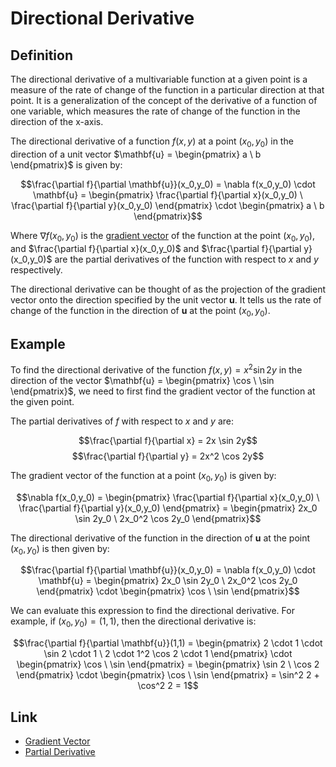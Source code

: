# Directional Derivative

## Definition

The directional derivative of a multivariable function at a given point is a measure of the rate of change of the function in a particular direction at that point. It is a generalization of the concept of the derivative of a function of one variable, which measures the rate of change of the function in the direction of the x-axis.

The directional derivative of a function $f(x,y)$ at a point $(x_0,y_0)$ in the direction of a unit vector $\mathbf{u} = \begin{pmatrix} a \ b \end{pmatrix}$ is given by:

$$\frac{\partial f}{\partial \mathbf{u}}(x_0,y_0) = \nabla f(x_0,y_0) \cdot \mathbf{u} = \begin{pmatrix} \frac{\partial f}{\partial x}(x_0,y_0) \ \frac{\partial f}{\partial y}(x_0,y_0) \end{pmatrix} \cdot \begin{pmatrix} a \ b \end{pmatrix}$$

Where $\nabla f(x_0,y_0)$ is the <a href="Gradient Vector.md">gradient vector</a> of the function at the point $(x_0,y_0)$, and $\frac{\partial f}{\partial x}(x_0,y_0)$ and $\frac{\partial f}{\partial y}(x_0,y_0)$ are the partial derivatives of the function with respect to $x$ and $y$ respectively.

The directional derivative can be thought of as the projection of the gradient vector onto the direction specified by the unit vector $\mathbf{u}$. It tells us the rate of change of the function in the direction of $\mathbf{u}$ at the point $(x_0,y_0)$.

## Example

To find the directional derivative of the function $f(x,y) = x^2 \sin 2y$ in the direction of the vector $\mathbf{u} = \begin{pmatrix} \cos \ \sin \end{pmatrix}$, we need to first find the gradient vector of the function at the given point.

The partial derivatives of $f$ with respect to $x$ and $y$ are:

$$\frac{\partial f}{\partial x} = 2x \sin 2y$$
$$\frac{\partial f}{\partial y} = 2x^2 \cos 2y$$

The gradient vector of the function at a point $(x_0,y_0)$ is given by:

$$\nabla f(x_0,y_0) = \begin{pmatrix} \frac{\partial f}{\partial x}(x_0,y_0) \ \frac{\partial f}{\partial y}(x_0,y_0) \end{pmatrix} = \begin{pmatrix} 2x_0 \sin 2y_0 \ 2x_0^2 \cos 2y_0 \end{pmatrix}$$

The directional derivative of the function in the direction of $\mathbf{u}$ at the point $(x_0,y_0)$ is then given by:

$$\frac{\partial f}{\partial \mathbf{u}}(x_0,y_0) = \nabla f(x_0,y_0) \cdot \mathbf{u} = \begin{pmatrix} 2x_0 \sin 2y_0 \ 2x_0^2 \cos 2y_0 \end{pmatrix} \cdot \begin{pmatrix} \cos \ \sin \end{pmatrix}$$

We can evaluate this expression to find the directional derivative. For example, if $(x_0,y_0) = (1,1)$, then the directional derivative is:

$$\frac{\partial f}{\partial \mathbf{u}}(1,1) = \begin{pmatrix} 2 \cdot 1 \cdot \sin 2 \cdot 1 \ 2 \cdot 1^2 \cos 2 \cdot 1 \end{pmatrix} \cdot \begin{pmatrix} \cos \ \sin \end{pmatrix} = \begin{pmatrix} \sin 2 \ \cos 2 \end{pmatrix} \cdot \begin{pmatrix} \cos \ \sin \end{pmatrix} = \sin^2 2 + \cos^2 2 = 1$$

## Link
- <a href="Gradient Vector.md">Gradient Vector</a>
- <a href="Partial Derivative.md">Partial Derivative</a>

